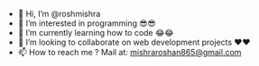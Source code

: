 - 👋 Hi, I’m @roshmishra
- 👀 I’m interested in programming 😎😎
- 🌱 I’m currently learning how to code 😂😂
- 💞️ I’m looking to collaborate on web development projects ❤❤
- 📫 How to reach me ? Mail at: mishraroshan865@gmail.com

<!---
roshmishra/roshmishra is a ✨ special ✨ repository because its `README.md` (this file) appears on your GitHub profile.
You can click the Preview link to take a look at your changes.
--->
